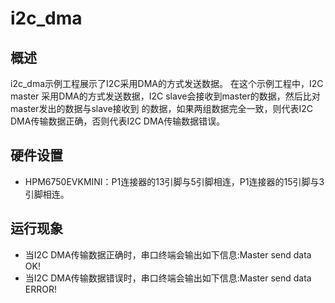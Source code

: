 # i2c_dma
## 概述

i2c_dma示例工程展示了I2C采用DMA的方式发送数据。
在这个示例工程中，I2C master 采用DMA的方式发送数据，I2C slave会接收到master的数据，然后比对master发出的数据与slave接收到
的数据，如果两组数据完全一致，则代表I2C DMA传输数据正确，否则代表I2C DMA传输数据错误。

## 硬件设置
- HPM6750EVKMINI：P1连接器的13引脚与5引脚相连，P1连接器的15引脚与3引脚相连。

## 运行现象

- 当I2C DMA传输数据正确时，串口终端会输出如下信息:Master send data OK!
- 当I2C DMA传输数据错误时，串口终端会输出如下信息:Master send data ERROR!




